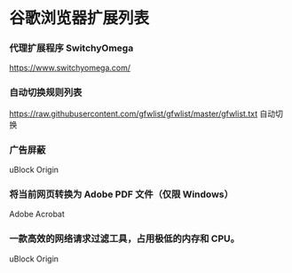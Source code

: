# 谷歌浏览器扩展列表
### 代理扩展程序 SwitchyOmega
https://www.switchyomega.com/
### 自动切换规则列表
https://raw.githubusercontent.com/gfwlist/gfwlist/master/gfwlist.txt
自动切换
### 广告屏蔽
uBlock Origin

### 将当前网页转换为 Adobe PDF 文件（仅限 Windows）
Adobe Acrobat

### 一款高效的网络请求过滤工具，占用极低的内存和 CPU。
uBlock Origin